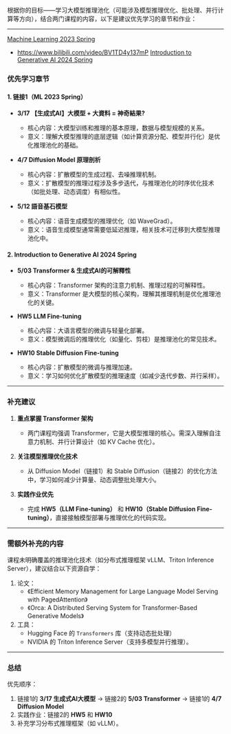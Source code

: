 根据你的目标——学习大模型推理池化（可能涉及模型推理优化、批处理、并行计算等方向），结合两门课程的内容，以下是建议优先学习的章节和作业：

---
[Machine Learning 2023 Spring](https://speech.ee.ntu.edu.tw/~hylee/ml/2023-spring.php)
- https://www.bilibili.com/video/BV1TD4y137mP
[Introduction to Generative AI 2024 Spring](https://speech.ee.ntu.edu.tw/~hylee/genai/2024-spring.php)
### **优先学习章节**
#### **1. 链接1（ML 2023 Spring）**
- **3/17 【生成式AI】大模型 + 大資料 = 神奇結果?**  
  - 核心内容：大模型训练和推理的基本原理，数据与模型规模的关系。  
  - 意义：理解大模型推理的底层逻辑（如计算资源分配、模型并行化）是优化推理池化的基础。

- **4/7 Diffusion Model 原理剖析**  
  - 核心内容：扩散模型的生成过程、去噪推理机制。  
  - 意义：扩散模型的推理过程涉及多步迭代，与推理池化的时序优化技术（如批处理、动态调度）有相似性。

- **5/12 語音基石模型**  
  - 核心内容：语音生成模型的推理优化（如 WaveGrad）。  
  - 意义：语音生成模型通常需要低延迟推理，相关技术可迁移到大模型推理池化中。

#### **2. Introduction to Generative AI 2024 Spring**
- **5/03 Transformer & 生成式AI的可解釋性**  
  - 核心内容：Transformer 架构的注意力机制、推理过程的可解释性。  
  - 意义：Transformer 是大模型的核心架构，理解其推理机制是优化推理池化的关键。

- **HW5 LLM Fine-tuning**  
  - 核心内容：大语言模型的微调与轻量化部署。  
  - 意义：模型微调后的推理优化（如量化、剪枝）是推理池化的常见技术。

- **HW10 Stable Diffusion Fine-tuning**  
  - 核心内容：扩散模型的微调与推理加速。  
  - 意义：学习如何优化扩散模型的推理速度（如减少迭代步数、并行采样）。

---

### **补充建议**
1. **重点掌握 Transformer 架构**  
   - 两门课程均强调 Transformer，它是大模型推理的核心。需深入理解自注意力机制、并行计算设计（如 KV Cache 优化）。

2. **关注模型推理优化技术**  
   - 从 Diffusion Model（链接1）和 Stable Diffusion（链接2）的优化方法中，学习如何减少计算量、动态调整批处理大小。

3. **实践作业优先**  
   - 完成 **HW5（LLM Fine-tuning）** 和 **HW10（Stable Diffusion Fine-tuning）**，直接接触模型部署与推理优化的代码实现。

---

### **需额外补充的内容**
课程未明确覆盖的推理池化技术（如分布式推理框架 vLLM、Triton Inference Server），建议结合以下资源自学：
1. 论文：  
   - 《Efficient Memory Management for Large Language Model Serving with PagedAttention》  
   - 《Orca: A Distributed Serving System for Transformer-Based Generative Models》
2. 工具：  
   - Hugging Face 的 `Transformers` 库（支持动态批处理）  
   - NVIDIA 的 Triton Inference Server（支持多模型并行推理）。

---

### **总结**
优先顺序：  
1. 链接1的 **3/17 生成式AI大模型** → 链接2的 **5/03 Transformer** → 链接1的 **4/7 Diffusion Model**  
2. 实践作业：链接2的 **HW5** 和 **HW10**  
3. 补充学习分布式推理框架（如 vLLM）。